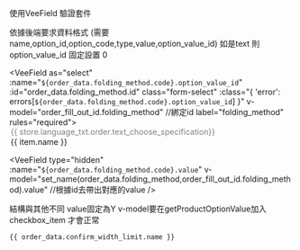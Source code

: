 使用VeeField 驗證套件

依據後端要求資料格式 (需要name,option_id,option_code,type,value,option_value_id)
如是text 則 option_value_id 固定設置 0
<!-- select text radio  -->
<VeeField 
    as="select"
    :name="`${order_data.folding_method.code}.option_value_id`"
    :id="order_data.folding_method.id" 
    class="form-select"
    :class="{ 'error': errors[`${order_data.folding_method.code}.option_value_id`] }"
    v-model="order_fill_out_id.folding_method"  //綁定id
    label="folding_method" rules="required">
    <option value="" disabled selected>{{ store.language_txt.order.text_choose_specification}}</option>
    <option :value="item.id" v-for="item in order_data.folding_method.option_values" :key="item.id">
      {{ item.name }}
    </option>
</VeeField>

<VeeField type="hidden" :name="`${order_data.folding_method.code}.name`"
  :value="order_data.folding_method.name" />
<VeeField type="hidden" :name="`${order_data.folding_method.code}.option_id`"
  :value="order_data.folding_method.id" />
<VeeField type="hidden" :name="`${order_data.folding_method.code}.option_code`"
  :value="order_data.folding_method.code" />
<VeeField type="hidden" :name="`${order_data.folding_method.code}.type`"
  :value="order_data.folding_method.type" />
<VeeField type="hidden" :name="`${order_data.folding_method.code}.value`"
v-model="set_name(order_data.folding_method,order_fill_out_id.folding_method).value" //根據id去帶出對應的value
  />

  <!-- 驗證未通過的錯誤訊息 -->
<VeeErrorMessage class="error__label" :name="`${order_data.folding_method.code}.option_value_id`" />



<!-- checkbox -->
 結構與其他不同 value固定為Y v-model要在getProductOptionValue加入checkbox_item 才會正常
<VeeField 
    type="checkbox" 
    :class="{ 'error': errors['confirm_width_limit.option_values[0].value'] }"
    :name="`confirm_width_limit.option_values[0].value`"
    v-model="getProductOptionValue('confirm_width_limit').value" value="Y"
    class="form-check-input" rules="required" />

    {{ order_data.confirm_width_limit.name }}

<VeeField type="hidden" :name="`confirm_width_limit.name`"
  :value="order_data.confirm_width_limit.name" />
<VeeField type="hidden" :name="`confirm_width_limit.option_id`"
  :value="order_data.confirm_width_limit.id" />
<VeeField type="hidden" name="confirm_width_limit.option_code"
  :value="order_data.confirm_width_limit.code" />
<VeeField type="hidden" name="confirm_width_limit.type"
  :value="order_data.confirm_width_limit.type" />
<VeeField type="hidden" :name="`confirm_width_limit.option_values[0].option_value_id`"
  value="0" />


<VeeErrorMessage class="error__label" :name="`confirm_width_limit.option_values[0].value`" />